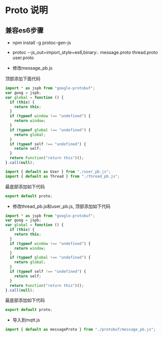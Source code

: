 <!--
 * @Author: jackning 270580156@qq.com
 * @Date: 2024-02-23 11:30:16
 * @LastEditors: jackning 270580156@qq.com
 * @LastEditTime: 2025-05-19 11:05:12
 * @Description: bytedesk.com https://github.com/Bytedesk/bytedesk
 *   Please be aware of the BSL license restrictions before installing Bytedesk IM –
 *  selling, reselling, or hosting Bytedesk IM as a service is a breach of the terms and automatically terminates your rights under the license.
 * 仅支持企业内部员工自用，严禁私自用于销售、二次销售或者部署SaaS方式销售
 * Business Source License 1.1: https://github.com/Bytedesk/bytedesk/blob/main/LICENSE
 * contact: 270580156@qq.com
 * 联系：270580156@qq.com
 * Copyright (c) 2024 by bytedesk.com, All Rights Reserved.
-->

# Proto 说明

## 兼容es6步骤

- npm install -g protoc-gen-js
- protoc --js_out=import_style=es6,binary:. message.proto thread.proto user.proto

- 修改message_pb.js

顶部添加下面代码

```js
import * as jspb from "google-protobuf";
var goog = jspb;
var global = function () {
  if (this) {
    return this;
  }
  if (typeof window !== "undefined") {
    return window;
  }
  if (typeof global !== "undefined") {
    return global;
  }
  if (typeof self !== "undefined") {
    return self;
  }
  return Function("return this")();
}.call(null);

import { default as User } from "./user_pb.js";
import { default as Thread } from "./thread_pb.js";
```

最底部添加如下代码

```js
export default proto;
```

- 修改thread_pb.js和user_pb.js, 顶部添加如下代码

```js
import * as jspb from "google-protobuf";
var goog = jspb;
var global = function () {
  if (this) {
    return this;
  }
  if (typeof window !== "undefined") {
    return window;
  }
  if (typeof global !== "undefined") {
    return global;
  }
  if (typeof self !== "undefined") {
    return self;
  }
  return Function("return this")();
}.call(null);
```

最底部添加如下代码

```js
export default proto;
```

- 导入到mqtt.js

```js
import { default as messageProto } from "./protobuf/message_pb.js";
```
